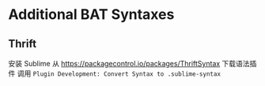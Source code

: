 # Additional BAT Syntaxes

## Thrift

安装 Sublime 从 https://packagecontrol.io/packages/ThriftSyntax 下载语法插件
调用 `Plugin Development: Convert Syntax to .sublime-syntax`

